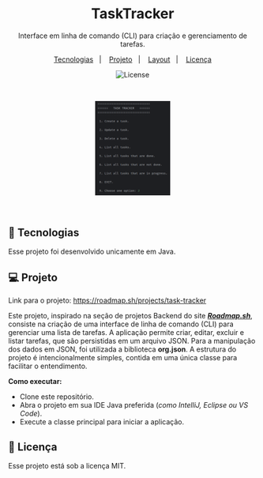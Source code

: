 <h1 align="center"> TaskTracker </h1>

<p align="center">
Interface em linha de comando (CLI) para criação e gerenciamento de tarefas.
</p>

<p align="center">
  <a  href="#-tecnologias">Tecnologias</a>&nbsp;&nbsp;&nbsp;|&nbsp;&nbsp;&nbsp;
  <a href="#-projeto">Projeto</a>&nbsp;&nbsp;&nbsp;|&nbsp;&nbsp;&nbsp;
  <a href="#-layout">Layout</a>&nbsp;&nbsp;&nbsp;|&nbsp;&nbsp;&nbsp;
  <a href="#memo-licença">Licença</a>
</p>

<p align="center">
  <img alt="License" src="https://img.shields.io/static/v1?label=license&message=MIT&color=49AA26&labelColor=000000">
</p>

<br>

<p align="center">
  <img alt="Imagem da Interface" src=".github/Captura de tela 2025-07-11 165800.png" width="30%">
</p>

<br>

## 🚀 Tecnologias

Esse projeto foi desenvolvido unicamente em Java.

## 💻 Projeto

Link para o projeto: https://roadmap.sh/projects/task-tracker

Este projeto, inspirado na seção de projetos Backend do site <a  href="https://roadmap.sh/" target="_blank">_**Roadmap.sh**_</a>, consiste na criação de uma interface de linha de comando (CLI) para gerenciar uma lista de tarefas. A aplicação permite criar, editar, excluir e listar tarefas, que são persistidas em um arquivo JSON.
Para a manipulação dos dados em JSON, foi utilizada a biblioteca **org.json**. A estrutura do projeto é intencionalmente simples, contida em uma única classe para facilitar o entendimento.

**Como executar:**
- Clone este repositório.
- Abra o projeto em sua IDE Java preferida (_como IntelliJ, Eclipse ou VS Code_).
- Execute a classe principal para iniciar a aplicação.

## :memo: Licença

Esse projeto está sob a licença MIT.
